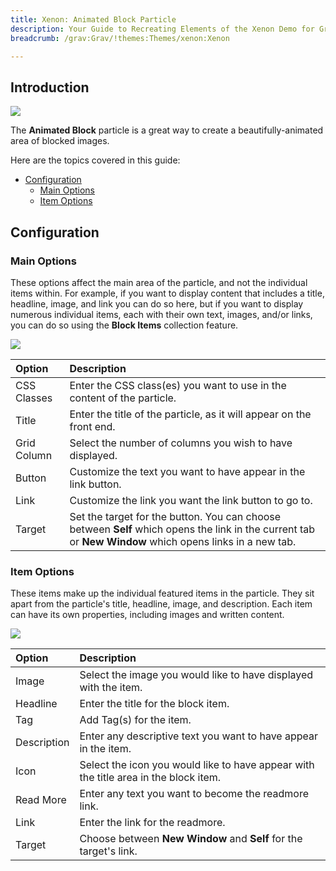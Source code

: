 ```yaml
---
title: Xenon: Animated Block Particle
description: Your Guide to Recreating Elements of the Xenon Demo for Grav
breadcrumb: /grav:Grav/!themes:Themes/xenon:Xenon

---
```


## Introduction

![](assets/particle_animatedblock1.jpeg)

The **Animated Block** particle is a great way to create a beautifully-animated area of blocked images.

Here are the topics covered in this guide:

* [Configuration](#configuration)
    - [Main Options](#main-options)
    - [Item Options](#item-options)

## Configuration

### Main Options 

These options affect the main area of the particle, and not the individual items within. For example, if you want to display content that includes a title, headline, image, and link you can do so here, but if you want to display numerous individual items, each with their own text, images, and/or links, you can do so using the **Block Items** collection feature.

![](assets/particle_animatedblock2.jpeg)

| Option         | Description                                                                                                                                              |
| :-----         | :-----                                                                                                                                                   |
| CSS Classes    | Enter the CSS class(es) you want to use in the content of the particle.                                                                                  |
| Title          | Enter the title of the particle, as it will appear on the front end.                                                                                     |
| Grid Column    | Select the number of columns you wish to have displayed.                                                                                                 |
| Button         | Customize the text you want to have appear in the link button.                                                                                           |
| Link           | Customize the link you want the link button to go to.                                                                                                    |
| Target         | Set the target for the button. You can choose between **Self** which opens the link in the current tab or **New Window** which opens links in a new tab. |

### Item Options

These items make up the individual featured items in the particle. They sit apart from the particle's title, headline, image, and description. Each item can have its own properties, including images and written content.

![](assets/particle_animatedblock3.jpeg)

| Option      | Description                                                                          |
| :-----      | :-----                                                                               |
| Image       | Select the image you would like to have displayed with the item.                     |
| Headline    | Enter the title for the block item.                                                  |
| Tag         | Add Tag(s) for the item.                                                             |
| Description | Enter any descriptive text you want to have appear in the item.                      |
| Icon        | Select the icon you would like to have appear with the title area in the block item. |
| Read More   | Enter any text you want to become the readmore link.                                 |
| Link        | Enter the link for the readmore.                                                     |
| Target      | Choose between **New Window** and **Self** for the target's link.                    |

